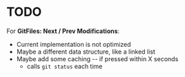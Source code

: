 # TODO

For **GitFiles: Next / Prev Modifications**:
- Current implementation is not optimized
- Maybe a different data structure, like a linked list
- Maybe add some caching -- if pressed within X seconds
  - calls `git status` each time



